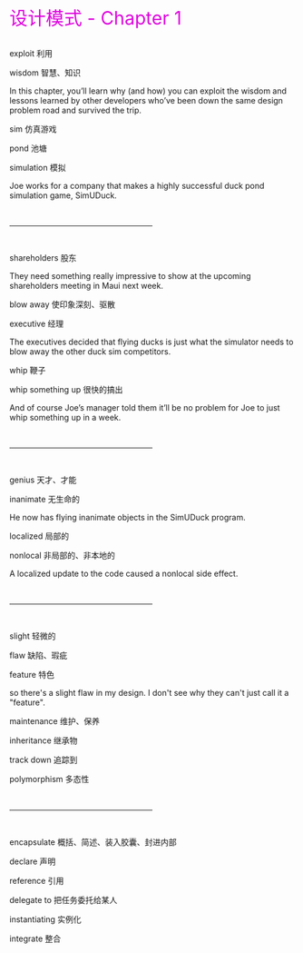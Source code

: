 <font color="#dd00dd" size=6>设计模式 - Chapter 1</font><br />
<br />

exploit 利用

wisdom 智慧、知识

In this chapter, you’ll learn why (and how) you can exploit the wisdom and lessons learned by other
developers who’ve been down the same design problem road and survived the trip.

sim 仿真游戏

pond 池塘

simulation 模拟

Joe works for a company that makes a highly successful duck pond simulation game, SimUDuck.

<br /><hr color="#98bf21" size="5px" width="50%" align="left" /><br />


shareholders 股东

They need something really impressive to show at the upcoming shareholders meeting in Maui next week.

blow away 使印象深刻、驱散

executive 经理

The executives decided that flying ducks is just what the simulator needs to blow away the other duck sim competitors.

whip 鞭子

whip something up 很快的搞出

And of course Joe’s manager told them it’ll be no problem for Joe to just whip something up in a week.


<br /><hr color="#98bf21" size="5px" width="50%" align="left" /><br />

genius 天才、才能

inanimate 无生命的

He now has flying inanimate objects in the SimUDuck program.

localized 局部的

nonlocal 非局部的、非本地的

A localized update to the code caused a nonlocal side effect.

<br /><hr color="#98bf21" size="5px" width="50%" align="left" /><br />

slight 轻微的

flaw 缺陷、瑕疵

feature 特色

so there's a slight flaw in my design. I don't see why they can't just call it a "feature".

maintenance 维护、保养

inheritance 继承物

track down 追踪到

polymorphism 多态性

<br /><hr color="#98bf21" size="5px" width="50%" align="left" /><br />

encapsulate 概括、简述、装入胶囊、封进内部

declare 声明

reference 引用

delegate to 把任务委托给某人

instantiating 实例化

integrate 整合

<br />
